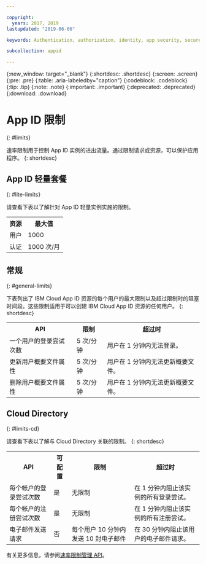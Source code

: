 ```yaml
---

copyright:
  years: 2017, 2019
lastupdated: "2019-06-06"

keywords: Authentication, authorization, identity, app security, secure, rates, cloud directory, rate limit, attempts

subcollection: appid

---
```


{:new_window: target="_blank"}
{:shortdesc: .shortdesc}
{:screen: .screen}
{:pre: .pre}
{:table: .aria-labeledby="caption"}
{:codeblock: .codeblock}
{:tip: .tip}
{:note: .note}
{:important: .important}
{:deprecated: .deprecated}
{:download: .download}


# App ID 限制
{: #limits}

速率限制用于控制 App ID 实例的进出流量。通过限制请求或资源，可以保护应用程序。
{: shortdesc}

## App ID 轻量套餐 
{: #lite-limits}

请查看下表以了解针对 App ID 轻量实例实施的限制。 

<table>
    <tr>
        <th>资源</th>
        <th>最大值</th>
    </tr>
    <tr>
        <td>用户</td>
        <td>1000</td>
    </tr>
    <tr>
        <td>认证</td>
        <td>1000 次/月</td>
    </tr>
</table>

## 常规
{: #general-limits}

下表列出了 IBM Cloud App ID 资源的每个用户的最大限制以及超过限制时的阻塞时间段。这些限制适用于可以创建 IBM Cloud App ID 资源的任何用户。
{: shortdesc}

<table>
    <tr>
        <th>API</th>
        <th>限制</th>
        <th>超过时</th>
    </tr>
    <tr>
        <td>一个用户的登录尝试次数</td>
        <td>5 次/分钟</td>
        <td>用户在 1 分钟内无法登录。</td>
    </tr>
    <tr>
        <td>更新用户概要文件属性</td>
        <td>5 次/分钟</td>
        <td>用户在 1 分钟内无法更新概要文件。</td>
    </tr>
        <td>删除用户概要文件属性</td>
        <td>5 次/分钟</td>
        <td>用户在 1 分钟内无法更新概要文件。</td>
    </tr>
</table>



## Cloud Directory
{: #limits-cd}

请查看下表以了解与 Cloud Directory 关联的限制。
{: shortdesc}

<table>
    <tr>
        <th>API</th>
        <th>可配置</th>
        <th>限制</th>
        <th>超过时</th>
    </tr>
    <tr>
        <td>每个帐户的登录尝试次数</td>
        <td>是</td>
        <td>无限制</td>
        <td>在 1 分钟内阻止该实例的所有登录尝试。</td>
    </tr>
    <tr>
        <td>每个帐户的注册尝试次数</td>
        <td>是</td>
        <td>无限制</td>
        <td>在 1 分钟内阻止该实例的所有注册尝试。</td>
    </tr>
    <tr>
        <td>电子邮件发送请求</td>
        <td>否</td>
        <td>每个用户 10 分钟内发送 10 封电子邮件</td>
        <td>在 30 分钟内阻止该用户的电子邮件请求。</td>
    </tr>
</table>

有关更多信息，请参阅<a href="https://us-south.appid.cloud.ibm.com/swagger-ui/#/Management%20API%20-%20Config/mgmt.updateRateLimitConfig" target="_blank">速率限制管理 API</a>。
